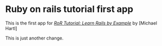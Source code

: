 # Ruby on rails tutorial first app

This is the first app for [*RoR Tutorial:  Learn Rails by Example*](http://railstutorial.orf/) by [Michael Hartl]


This is just another change.
